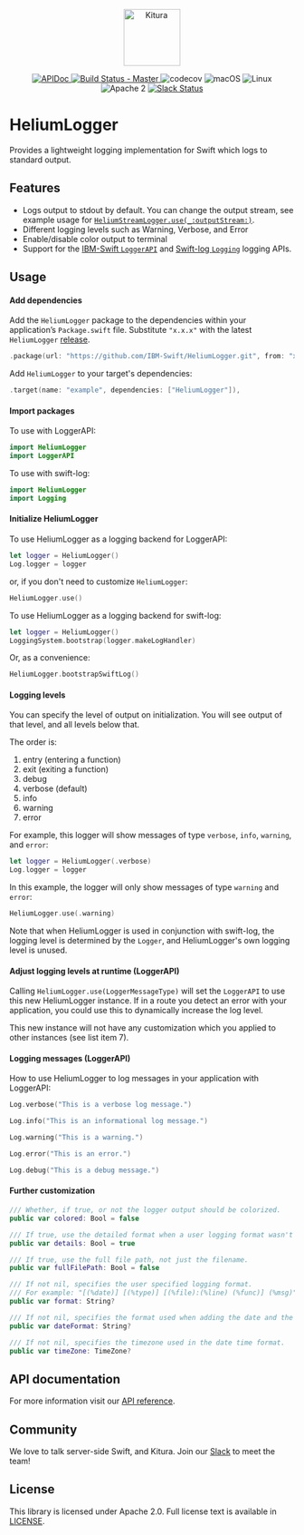 <p align="center">
    <a href="http://kitura.io/">
        <img src="https://raw.githubusercontent.com/IBM-Swift/Kitura/master/Sources/Kitura/resources/kitura-bird.svg?sanitize=true" height="100" alt="Kitura">
    </a>
</p>


<p align="center">
    <a href="https://ibm-swift.github.io/HeliumLogger/index.html">
    <img src="https://img.shields.io/badge/apidoc-HeliumLogger-1FBCE4.svg?style=flat" alt="APIDoc">
    </a>
    <a href="https://travis-ci.org/IBM-Swift/HeliumLogger">
    <img src="https://travis-ci.org/IBM-Swift/HeliumLogger.svg?branch=master" alt="Build Status - Master">
    </a>
    <img src="https://codecov.io/gh/IBM-Swift/HeliumLogger/branch/master/graph/badge.svg" alt="codecov">
    <img src="https://img.shields.io/badge/os-macOS-green.svg?style=flat" alt="macOS">
    <img src="https://img.shields.io/badge/os-linux-green.svg?style=flat" alt="Linux">
    <img src="https://img.shields.io/badge/license-Apache2-blue.svg?style=flat" alt="Apache 2">
    <a href="http://swift-at-ibm-slack.mybluemix.net/">
    <img src="http://swift-at-ibm-slack.mybluemix.net/badge.svg" alt="Slack Status">
    </a>
</p>

# HeliumLogger

Provides a lightweight logging implementation for Swift which logs to standard output.

## Features

- Logs output to stdout by default. You can change the output stream, see example usage for [`HeliumStreamLogger.use(_:outputStream:)`](http://ibm-swift.github.io/HeliumLogger/Classes/HeliumStreamLogger.html#use).
- Different logging levels such as Warning, Verbose, and Error
- Enable/disable color output to terminal 
- Support for the [IBM-Swift `LoggerAPI`](https://github.com/IBM-Swift/LoggerAPI) and [Swift-log `Logging`](https://github.com/apple/swift-log) logging APIs.

## Usage

#### Add dependencies

Add the `HeliumLogger` package to the dependencies within your application’s `Package.swift` file. Substitute `"x.x.x"` with the latest `HeliumLogger` [release](https://github.com/IBM-Swift/HeliumLogger/releases).

```swift
.package(url: "https://github.com/IBM-Swift/HeliumLogger.git", from: "x.x.x")
```

Add `HeliumLogger` to your target's dependencies:

```swift
.target(name: "example", dependencies: ["HeliumLogger"]),
```
#### Import packages

To use with LoggerAPI:

```swift
import HeliumLogger
import LoggerAPI
```

To use with swift-log:
```swift
import HeliumLogger
import Logging
```

#### Initialize HeliumLogger

To use HeliumLogger as a logging backend for LoggerAPI:

```swift
let logger = HeliumLogger()
Log.logger = logger
```

or, if you don't need to customize `HeliumLogger`:
```swift
HeliumLogger.use()
```

To use HeliumLogger as a logging backend for swift-log:

```swift
let logger = HeliumLogger()
LoggingSystem.bootstrap(logger.makeLogHandler)
```

Or, as a convenience:
```swift
HeliumLogger.bootstrapSwiftLog()
```


#### Logging levels

You can specify the level of output on initialization. You will see output of that level, and all levels below that.

The order is:
 1. entry (entering a function)
 2. exit (exiting a function)
 3. debug
 4. verbose (default)
 5. info
 6. &#32;warning
 7. error

For example, this logger will show messages of type `verbose`, `info`, `warning`, and `error`:
```swift
let logger = HeliumLogger(.verbose)
Log.logger = logger
```

In this example, the logger will only show messages of type `warning` and `error`:
```swift
HeliumLogger.use(.warning)
```

Note that when HeliumLogger is used in conjunction with swift-log, the logging level is determined by the `Logger`, and HeliumLogger's own logging level is unused.

#### Adjust logging levels at runtime (LoggerAPI)

Calling `HeliumLogger.use(LoggerMessageType)` will set the `LoggerAPI` to use this new HeliumLogger instance. If in a route you detect an error with your application, you could use this to dynamically increase the log level.

This new instance will not have any customization which you applied to other instances (see list item 7).

#### Logging messages (LoggerAPI)

How to use HeliumLogger to log messages in your application with LoggerAPI:
```swift
Log.verbose("This is a verbose log message.")

Log.info("This is an informational log message.")

Log.warning("This is a warning.")

Log.error("This is an error.")

Log.debug("This is a debug message.")
```

#### Further customization

```swift
/// Whether, if true, or not the logger output should be colorized.
public var colored: Bool = false

/// If true, use the detailed format when a user logging format wasn't specified.
public var details: Bool = true

/// If true, use the full file path, not just the filename.
public var fullFilePath: Bool = false

/// If not nil, specifies the user specified logging format.
/// For example: "[(%date)] [(%type)] [(%file):(%line) (%func)] (%msg)"
public var format: String?

/// If not nil, specifies the format used when adding the date and the time to the logged messages.
public var dateFormat: String?

/// If not nil, specifies the timezone used in the date time format.
public var timeZone: TimeZone?
```

## API documentation

For more information visit our [API reference](http://ibm-swift.github.io/HeliumLogger/).

## Community

We love to talk server-side Swift, and Kitura. Join our [Slack](http://swift-at-ibm-slack.mybluemix.net/) to meet the team!

## License

This library is licensed under Apache 2.0. Full license text is available in [LICENSE](https://github.com/IBM-Swift/HeliumLogger/blob/master/LICENSE.txt).
